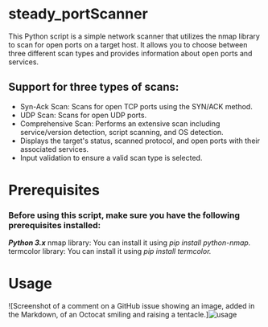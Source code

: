 # steady_portScanner

This Python script is a simple network scanner that utilizes the nmap library to scan for open ports on a target host. It allows you to choose between three different scan types and provides information about open ports and services.

## Support for three types of scans:
- Syn-Ack Scan: Scans for open TCP ports using the SYN/ACK method.
- UDP Scan: Scans for open UDP ports.
- Comprehensive Scan: Performs an extensive scan including service/version detection, script scanning, and OS detection.
- Displays the target's status, scanned protocol, and open ports with their associated services.
- Input validation to ensure a valid scan type is selected.

# Prerequisites
### Before using this script, make sure you have the following prerequisites installed:

***Python 3.x***
nmap library: You can install it using *pip install python-nmap.*
termcolor library: You can install it using *pip install termcolor.*

# Usage
![Screenshot of a comment on a GitHub issue showing an image, added in the Markdown, of an Octocat smiling and raising a tentacle.]![usage](https://github.com/Yamashita012/steady_portScanner/assets/59716603/362a48cd-3266-4108-98da-a2d76f7df25e)
